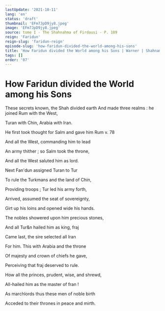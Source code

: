 ```yaml
---
lastUpdate: '2021-10-11'
lang: 'en'
status: 'draft'
thumbnail: 'EFm7JpD9jy8.jpeg'
image: 'EFm7JpD9jy8.jpeg'
source: tome I - The Shahnahma of Firdausi - P. 189
reign: 'Faridun'
reign-slug: 'faridun-reign'
episode-slug: 'how-faridun-divided-the-world-among-his-sons'
title: 'How Faridun divided the World among his Sons | Warner | Shahnama'
tags: []
order: '07'
---
```


<!-- LTeX: language=en -->

# How Faridun divided the World among his Sons

These secrets known, the Shah divided earth
And made three realms : he joined Rum with the
West,

Turan with Chin, Arabia with Iran.

He first took thought for Salm and gave him Rum v. 78

And all the West, commanding him to lead

An army thither ; so Salm took the throne,

And all the West saluted him as lord.

Next Fan'dun assigned Turan to Tur

To rule the Turkmans and the land of Chin,

Providing troops ; Tur led his army forth,

Arrived, assumed the seat of sovereignty,

Girt up his loins and opened wide his hands.

The nobles showered upon him precious stones,

And all Tur&amp;n hailed him as king, fraj

Came last, the sire selected all Iran

For him. This with Arabia and the throne

Of majesty and crown of chiefs he gave,

Perceiving that fraj deserved to rule.

How all the princes, prudent, wise, and shrewd,

All-hailed him as the master of fran !

As marchlords thus these men of noble birth

Acceded to their thrones in peace and mirth.
